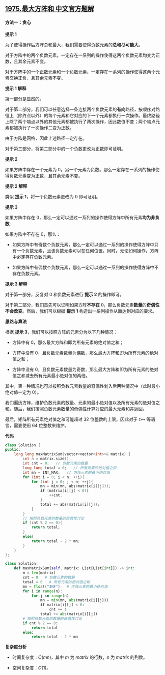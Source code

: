 ## [1975.最大方阵和 中文官方题解](https://leetcode.cn/problems/maximum-matrix-sum/solutions/100000/zui-da-fang-zhen-he-by-leetcode-solution-5xnx)

#### 方法一：贪心

**提示 $1$**

为了使得操作后方阵总和最大，我们需要使得负数元素的**总和尽可能大**。

对于方阵中的两个负数元素，一定存在一系列的操作使得这两个负数元素均变为正数，且其余元素不变。

对于方阵中的一个正数元素和一个负数元素，一定存在一系列的操作使得这两个元素交换正负，且其余元素不变。

**提示 $1$ 解释**

第一部分是显然的。

对于第二部分，我们可以任意选择一条连接两个负数元素的**有向**路径，按顺序对路径上（除终点以外）的每个元素和它对应的下一个元素都执行一次操作。最终路径上除了两个端点以外的其他元素都被执行了两次操作，因此数值不变；两个端点元素都被执行了一次操作二变为正数。

由于方阵是网格，因此上述路径一定存在。

对于第三部分，将第二部分中的一个负数更改为正数即可证明。

**提示 $2$**

如果方阵中存在一个元素为 $0$，另一个元素为负数。那么一定存在一系列的操作使得负数元素变为正数，且其余元素不变。

**提示 $2$ 解释**

类似 **提示 $1$**，将一个负数元素更改为 $0$ 即可证明。

**提示 $3$**

如果方阵中存在 $0$，那么一定可以通过一系列的操作使得方阵中所有元素**均为非负数**;

如果方阵中不存在 $0$，那么：

- 如果方阵中有奇数个负数元素，那么一定可以通过一系列的操作使得方阵中只有一个负数元素，且该负数元素可以在任何位置。同时，无论如何操作，方阵中必定存在负数元素。

- 如果方阵中有偶数个负数元素，那么一定可以通过一系列的操作使得方阵中不存在负数元素。

**提示 $3$ 解释**

对于第一部分，反复对 $0$ 和负数元素进行 **提示 $2$** 的操作即可。

对于第二部分，我们首先可以证明如果方阵**不存在** $0$，那么负数元素**数量**的**奇偶性不会改变**。然后，我们可以根据 **提示 $1$** 构造出一系列操作从而达到对应的要求。

**思路与算法**

根据 **提示 $3$**，我们可以按照方阵的元素分为以下几种情况：

- 方阵中有 $0$，那么最大方阵和即为所有元素的绝对值之和；

- 方阵中没有 $0$，且负数元素数量为偶数，那么最大方阵和即为所有元素的绝对值之和；

- 方阵中没有 $0$，且负数元素数量为奇数，那么最大方阵和即为所有元素的绝对值之和减去所有元素最小绝对值的两倍。

其中，第一种情况也可以按照负数元素数量的奇偶性划入后两种情况中（此时最小绝对值一定为 $0$）。

我们遍历方阵，维护负数元素的数量、元素的最小绝对值以及所有元素的绝对值之和。随后，我们按照负数元素数量的奇偶性计算对应的最大元素和并返回。

最后，矩阵所有元素绝对值之和可能超过 $32$ 位整数的上限，因此对于 $\texttt{C++}$ 等语言，需要使用 $64$ 位整数来维护。

**代码**

```C++ [sol1-C++]
class Solution {
public:
    long long maxMatrixSum(vector<vector<int>>& matrix) {
        int n = matrix.size();
        int cnt = 0;   // 负数元素的数量
        long long total = 0;   // 所有元素的绝对值之和
        int mn = INT_MAX;   // 方阵元素的最小绝对值
        for (int i = 0; i < n; ++i){
            for (int j = 0; j < n; ++j){
                mn = min(mn, abs(matrix[i][j]));
                if (matrix[i][j] < 0){
                    ++cnt;
                }
                total += abs(matrix[i][j]);
            }
        }
        // 按照负数元素的数量的奇偶性讨论
        if (cnt % 2 == 0){
            return total;
        }
        else{
            return total - 2 * mn;
        }
    }
};
```


```Python [sol1-Python3]
class Solution:
    def maxMatrixSum(self, matrix: List[List[int]]) -> int:
        n = len(matrix)
        cnt = 0   # 负数元素的数量
        total = 0   # 所有元素的绝对值之和
        mn = float("INF")   # 方阵元素的最小绝对值
        for i in range(n):
            for j in range(n):
                mn = min(mn, abs(matrix[i][j]))
                if matrix[i][j] < 0:
                    cnt += 1
                total += abs(matrix[i][j])
        # 按照负数元素的数量的奇偶性讨论
        if cnt % 2 == 0:
            return total
        else:
            return total - 2 * mn
```


**复杂度分析**

- 时间复杂度：$O(mn)$，其中 $m$ 为 $\textit{matrix}$ 的行数，$n$ 为 $\textit{matrix}$ 的列数。

- 空间复杂度：$O(1)$。